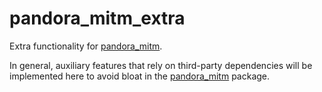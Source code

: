 # pandora_mitm_extra

Extra functionality for [pandora_mitm].

In general, auxiliary features that rely on third-party dependencies will be implemented here to avoid bloat in the
[pandora_mitm] package.

[pandora_mitm]: ../pandora_mitm
